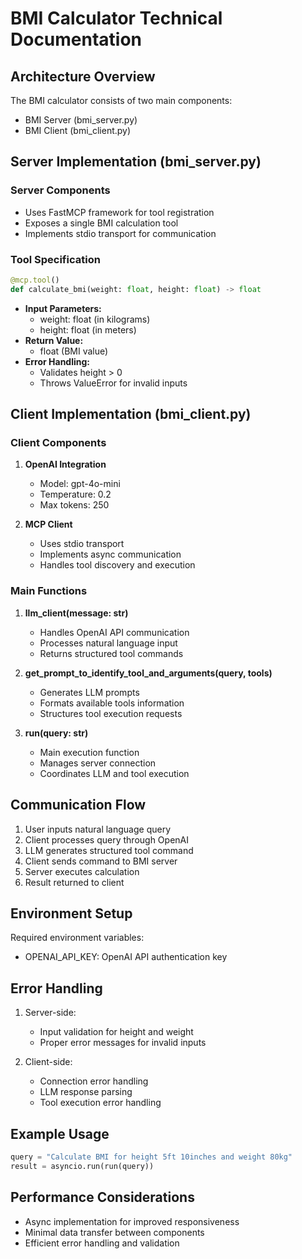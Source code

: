 # BMI Calculator Technical Documentation

## Architecture Overview
The BMI calculator consists of two main components:
- BMI Server (bmi_server.py)
- BMI Client (bmi_client.py)

## Server Implementation (bmi_server.py)

### Server Components
- Uses FastMCP framework for tool registration
- Exposes a single BMI calculation tool
- Implements stdio transport for communication

### Tool Specification
```python
@mcp.tool()
def calculate_bmi(weight: float, height: float) -> float
```
- **Input Parameters:**
  - weight: float (in kilograms)
  - height: float (in meters)
- **Return Value:** 
  - float (BMI value)
- **Error Handling:**
  - Validates height > 0
  - Throws ValueError for invalid inputs

## Client Implementation (bmi_client.py)

### Client Components
1. **OpenAI Integration**
   - Model: gpt-4o-mini
   - Temperature: 0.2
   - Max tokens: 250

2. **MCP Client**
   - Uses stdio transport
   - Implements async communication
   - Handles tool discovery and execution

### Main Functions

1. **llm_client(message: str)**
   - Handles OpenAI API communication
   - Processes natural language input
   - Returns structured tool commands

2. **get_prompt_to_identify_tool_and_arguments(query, tools)**
   - Generates LLM prompts
   - Formats available tools information
   - Structures tool execution requests

3. **run(query: str)**
   - Main execution function
   - Manages server connection
   - Coordinates LLM and tool execution

## Communication Flow
1. User inputs natural language query
2. Client processes query through OpenAI
3. LLM generates structured tool command
4. Client sends command to BMI server
5. Server executes calculation
6. Result returned to client

## Environment Setup
Required environment variables:
- OPENAI_API_KEY: OpenAI API authentication key

## Error Handling
1. Server-side:
   - Input validation for height and weight
   - Proper error messages for invalid inputs

2. Client-side:
   - Connection error handling
   - LLM response parsing
   - Tool execution error handling

## Example Usage
```python
query = "Calculate BMI for height 5ft 10inches and weight 80kg"
result = asyncio.run(run(query))
```

## Performance Considerations
- Async implementation for improved responsiveness
- Minimal data transfer between components
- Efficient error handling and validation

